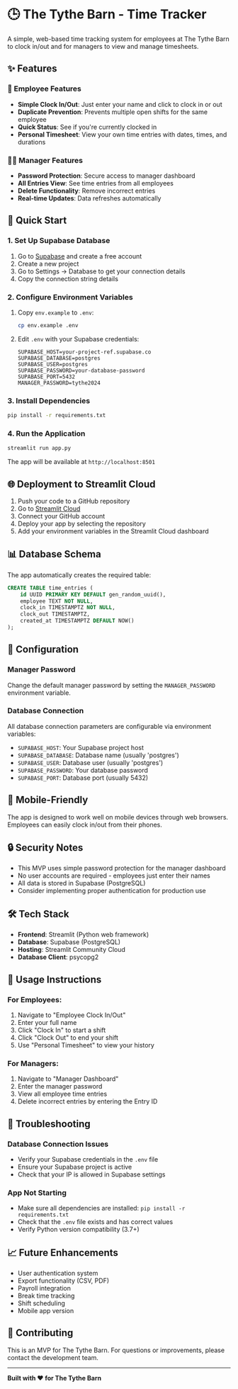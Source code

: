 # 🕒 The Tythe Barn - Time Tracker

A simple, web-based time tracking system for employees at The Tythe Barn to clock in/out and for managers to view and manage timesheets.

## ✨ Features

### 👤 Employee Features
- **Simple Clock In/Out**: Just enter your name and click to clock in or out
- **Duplicate Prevention**: Prevents multiple open shifts for the same employee
- **Quick Status**: See if you're currently clocked in
- **Personal Timesheet**: View your own time entries with dates, times, and durations

### 👨‍💼 Manager Features
- **Password Protection**: Secure access to manager dashboard
- **All Entries View**: See time entries from all employees
- **Delete Functionality**: Remove incorrect entries
- **Real-time Updates**: Data refreshes automatically

## 🚀 Quick Start

### 1. Set Up Supabase Database

1. Go to [Supabase](https://supabase.com) and create a free account
2. Create a new project
3. Go to Settings → Database to get your connection details
4. Copy the connection string details

### 2. Configure Environment Variables

1. Copy `env.example` to `.env`:
   ```bash
   cp env.example .env
   ```

2. Edit `.env` with your Supabase credentials:
   ```env
   SUPABASE_HOST=your-project-ref.supabase.co
   SUPABASE_DATABASE=postgres
   SUPABASE_USER=postgres
   SUPABASE_PASSWORD=your-database-password
   SUPABASE_PORT=5432
   MANAGER_PASSWORD=tythe2024
   ```

### 3. Install Dependencies

```bash
pip install -r requirements.txt
```

### 4. Run the Application

```bash
streamlit run app.py
```

The app will be available at `http://localhost:8501`

## 🌐 Deployment to Streamlit Cloud

1. Push your code to a GitHub repository
2. Go to [Streamlit Cloud](https://streamlit.io/cloud)
3. Connect your GitHub account
4. Deploy your app by selecting the repository
5. Add your environment variables in the Streamlit Cloud dashboard

## 📊 Database Schema

The app automatically creates the required table:

```sql
CREATE TABLE time_entries (
    id UUID PRIMARY KEY DEFAULT gen_random_uuid(),
    employee TEXT NOT NULL,
    clock_in TIMESTAMPTZ NOT NULL,
    clock_out TIMESTAMPTZ,
    created_at TIMESTAMPTZ DEFAULT NOW()
);
```

## 🔧 Configuration

### Manager Password
Change the default manager password by setting the `MANAGER_PASSWORD` environment variable.

### Database Connection
All database connection parameters are configurable via environment variables:
- `SUPABASE_HOST`: Your Supabase project host
- `SUPABASE_DATABASE`: Database name (usually 'postgres')
- `SUPABASE_USER`: Database user (usually 'postgres')
- `SUPABASE_PASSWORD`: Your database password
- `SUPABASE_PORT`: Database port (usually 5432)

## 📱 Mobile-Friendly

The app is designed to work well on mobile devices through web browsers. Employees can easily clock in/out from their phones.

## 🔒 Security Notes

- This MVP uses simple password protection for the manager dashboard
- No user accounts are required - employees just enter their names
- All data is stored in Supabase (PostgreSQL)
- Consider implementing proper authentication for production use

## 🛠️ Tech Stack

- **Frontend**: Streamlit (Python web framework)
- **Database**: Supabase (PostgreSQL)
- **Hosting**: Streamlit Community Cloud
- **Database Client**: psycopg2

## 📝 Usage Instructions

### For Employees:
1. Navigate to "Employee Clock In/Out"
2. Enter your full name
3. Click "Clock In" to start a shift
4. Click "Clock Out" to end your shift
5. Use "Personal Timesheet" to view your history

### For Managers:
1. Navigate to "Manager Dashboard"
2. Enter the manager password
3. View all employee time entries
4. Delete incorrect entries by entering the Entry ID

## 🐛 Troubleshooting

### Database Connection Issues
- Verify your Supabase credentials in the `.env` file
- Ensure your Supabase project is active
- Check that your IP is allowed in Supabase settings

### App Not Starting
- Make sure all dependencies are installed: `pip install -r requirements.txt`
- Check that the `.env` file exists and has correct values
- Verify Python version compatibility (3.7+)

## 📈 Future Enhancements

- User authentication system
- Export functionality (CSV, PDF)
- Payroll integration
- Break time tracking
- Shift scheduling
- Mobile app version

## 🤝 Contributing

This is an MVP for The Tythe Barn. For questions or improvements, please contact the development team.

---

**Built with ❤️ for The Tythe Barn** 